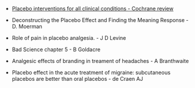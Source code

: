 * [Placebo interventions for all clinical conditions - Cochrane
review](http://www.ncbi.nlm.nih.gov/pubmed/20091554)

* Deconstructing the Placebo Effect and Finding the Meaning Response - D. Moerman
* Role of pain in placebo analgesia. - J D Levine
* Bad Science chapter 5 - B Goldacre
* Analgesic effects of branding in treament of headaches - A Branthwaite
* Placebo effect in the acute treatment of migraine: subcutaneous placebos are better than oral placebos - de Craen AJ 
